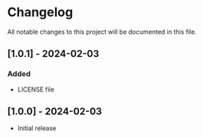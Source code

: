 # Changelog

All notable changes to this project will be documented in this file.

## [1.0.1] - 2024-02-03

### Added

- LICENSE file

## [1.0.0] - 2024-02-03

- Initial release
